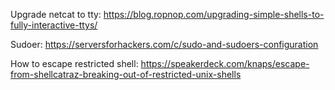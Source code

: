 Upgrade netcat to tty:
https://blog.ropnop.com/upgrading-simple-shells-to-fully-interactive-ttys/

Sudoer:
https://serversforhackers.com/c/sudo-and-sudoers-configuration

How to escape restricted shell:
https://speakerdeck.com/knaps/escape-from-shellcatraz-breaking-out-of-restricted-unix-shells

